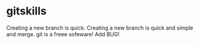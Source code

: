 # gitskills
Creating a new branch is quick.
Creating a new branch is quick and simple and merge.
git is a freee sofeware!
Add BUG!
